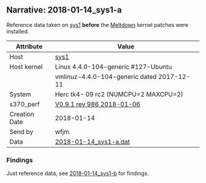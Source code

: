 ## Narrative: 2018-01-14_sys1-a

Reference data taken on [sys1](hostinfo_sys1.md) **before** the
[Meltdown](https://en.wikipedia.org/wiki/Meltdown_(security_vulnerability))
kernel patches were installed.

| Attribute | Value |
| --------- | ----- |
| Host   | [sys1](hostinfo_sys1.md) |
| Host kernel | Linux 4.4.0-104-generic #127-Ubuntu |
|             | vmlinuz-4.4.0-104-generic dated 2017-12-11 |
| System | Herc tk4- 09 rc2 (NUMCPU=2 MAXCPU=2) |
| s370_perf | [V0.9.1  rev  986  2018-01-06](https://github.com/wfjm/s370-perf/blob/8a90021/codes/s370_perf.asm) |
| Creation Date | 2018-01-14 |
| Send by | wfjm |
| Data | [2018-01-14_sys1-a.dat](../data/2018-01-14_sys1-a.dat) |

### Findings

Just reference data, see [2018-01-14_sys1-b](2018-01-14_sys1-b.md) for findings.
